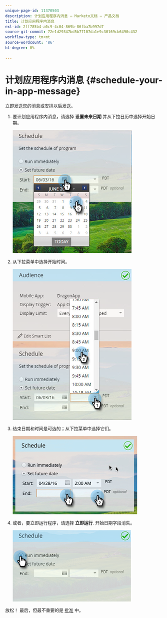 ```yaml
---
unique-page-id: 11370503
description: 计划应用程序内消息 — Marketo文档 — 产品文档
title: 计划应用程序内消息
exl-id: 2ff785b4-a0c9-4c04-869b-86fba7b997d7
source-git-commit: 72e1d29347bd5b77107da1e9c30169cb6490c432
workflow-type: tm+mt
source-wordcount: '86'
ht-degree: 0%

---
```


# 计划应用程序内消息 {#schedule-your-in-app-message}

立即发送您的消息或安排以后发送。

1. 要计划应用程序内消息，请选择 **设置未来日期** 并从下拉日历中选择开始日期。

   ![](assets/schedule-your-in-app-message-1.png)

1. 从下拉菜单中选择开始时间。

   ![](assets/schedule-your-in-app-message-2.png)

1. 结束日期和时间是可选的；从下拉菜单中选择它们。

   ![](assets/schedule-your-in-app-message-3.png)

1. 或者，要立即运行程序，请选择 **立即运行**. 开始日期字段消失。

   ![](assets/schedule-your-in-app-message-4.png)

放松！ 最后，但最不重要的是 [批准](/help/marketo/product-docs/mobile-marketing/in-app-messages/sending-your-in-app-message/approve-your-in-app-message.md) 中。
